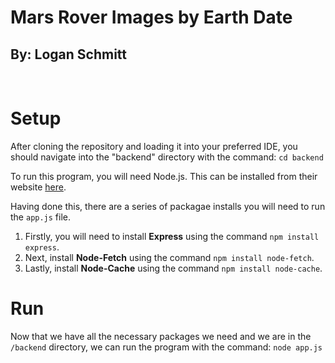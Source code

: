 # Mars Rover Images by Earth Date
## By: Logan Schmitt

<br/>

# Setup

After cloning the repository and loading it into your preferred IDE, you should navigate into the "backend" directory with the command: `cd backend`

To run this program, you will need Node.js. This can be installed from their website [here](https://nodejs.org/en/download/).

Having done this, there are a series of packagae installs you will need to run the `app.js` file.
1. Firstly, you will need to install **Express** using the command `npm install express`.
2. Next, install **Node-Fetch** using the command `npm install node-fetch`.
3. Lastly, install **Node-Cache** using the command `npm install node-cache`.

# Run
Now that we have all the necessary packages we need and we are in the `/backend` directory, we can run the program with the command: `node app.js`
